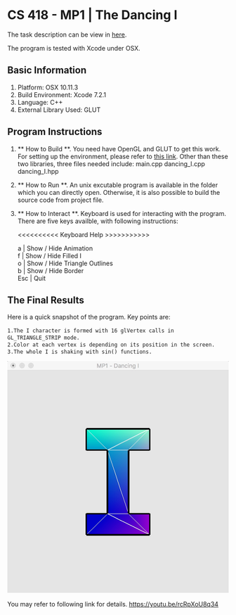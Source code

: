 # CS 418 - MP1 | The Dancing I

The task description can be view in [here](http://graphics.cs.illinois.edu/cs418/sp16/mp1).

The program is tested with Xcode under OSX.

## Basic Information

1. Platform:  OSX 10.11.3
2. Build Environment: Xcode 7.2.1
3. Language: C++
4. External Library Used: GLUT

## Program Instructions

1. ** How to Build **. You need have OpenGL and GLUT to get this work. For setting up the environment, please refer to [this link](http://web.eecs.umich.edu/~sugih/courses/eecs487/glut-howto/).
Other than these two libraries, three files needed include:
        main.cpp
        dancing_I.cpp
        dancing_I.hpp
2. ** How to Run **. An unix excutable program is available in the folder which you can directly open. Otherwise, it is also possible to build the source code from project file.
3. ** How to Interact **. Keyboard is used for interacting with the program. 
There are five keys availble, with following instructions:

    <<<<<<<<<< Keyboard Help >>>>>>>>>>>
    
    a   | Show / Hide Animation         
    f   | Show / Hide Filled I          
    o   | Show / Hide Triangle Outlines  
    b   | Show / Hide Border            
    Esc | Quit
    
## The Final Results
Here is a quick snapshot of the program. Key points are:

    1.The I character is formed with 16 glVertex calls in GL_TRIANGLE_STRIP mode.
    2.Color at each vertex is depending on its position in the screen.
    3.The whole I is shaking with sin() functions.

![Output](results.png)

You may refer to following link for details.
https://youtu.be/rcRpXoU8q34
 